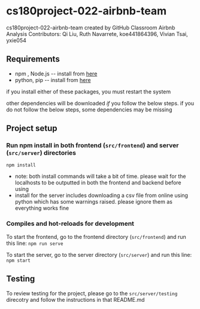 # cs180project-022-airbnb-team
cs180project-022-airbnb-team created by GitHub Classroom
Airbnb Analysis
Contributors: Qi Liu, Ruth Navarrete, koe441864396, Vivian Tsai, yxie054
## Requirements
* npm , Node.js -- install from [here](https://nodejs.org/en/download/)
* python, pip -- install from [here](https://www.python.org/downloads/)

if you install either of these packages, you must restart the system

other dependencies will be downloaded *if* you follow the below steps. if you do not follow the below steps, some dependencies may be missing

## Project setup
### Run npm install in both frontend (``src/frontend``) and server (``src/server``) directories
``npm install``

- note: both install commands will take a bit of time. please wait for the localhosts to be outputted in both the frontend and backend before using
- install for the server includes downloading a csv file from online using python which has some warnings raised. please ignore them as everything works fine

### Compiles and hot-reloads for development
To start the frontend, go to the frontend directory (``src/frontend``) and run this line:
``npm run serve``

To start the server, go to the server directory (``src/server``) and run this line:
``npm start``

## Testing
To review testing for the project, please go to the ``src/server/testing`` direcotry and follow the instructions in that README.md
